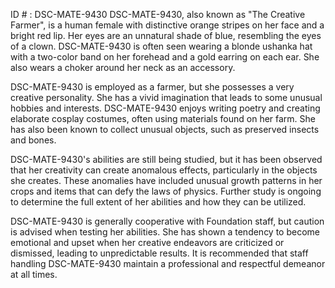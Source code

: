 ID # : DSC-MATE-9430
DSC-MATE-9430, also known as "The Creative Farmer", is a human female with distinctive orange stripes on her face and a bright red lip. Her eyes are an unnatural shade of blue, resembling the eyes of a clown. DSC-MATE-9430 is often seen wearing a blonde ushanka hat with a two-color band on her forehead and a gold earring on each ear. She also wears a choker around her neck as an accessory.

DSC-MATE-9430 is employed as a farmer, but she possesses a very creative personality. She has a vivid imagination that leads to some unusual hobbies and interests. DSC-MATE-9430 enjoys writing poetry and creating elaborate cosplay costumes, often using materials found on her farm. She has also been known to collect unusual objects, such as preserved insects and bones.

DSC-MATE-9430's abilities are still being studied, but it has been observed that her creativity can create anomalous effects, particularly in the objects she creates. These anomalies have included unusual growth patterns in her crops and items that can defy the laws of physics. Further study is ongoing to determine the full extent of her abilities and how they can be utilized. 

DSC-MATE-9430 is generally cooperative with Foundation staff, but caution is advised when testing her abilities. She has shown a tendency to become emotional and upset when her creative endeavors are criticized or dismissed, leading to unpredictable results. It is recommended that staff handling DSC-MATE-9430 maintain a professional and respectful demeanor at all times.